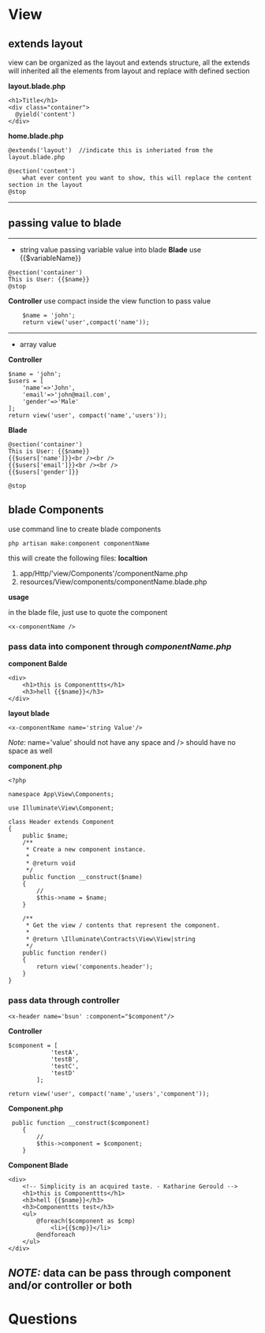 # View
## extends layout

view can be organized as the layout and extends structure, all the extends will inherited all the elements from layout and replace with defined section

**layout.blade.php**
```
<h1>Title</h1>
<div class="container">
  @yield('content')
</div>
```

**home.blade.php**
```
@extends('layout')  //indicate this is inheriated from the layout.blade.php

@section('content')  
    what ever content you want to show, this will replace the content section in the layout
@stop
```
---
## passing value to blade
---
* string value
passing variable value into blade
**Blade**
use {{$variableName}}
```
@section('container')
This is User: {{$name}}
@stop
```
**Controller**
use compact inside the view function to pass value
```
    $name = 'john';
    return view('user',compact('name'));
```
---
* array value

**Controller**
```
$name = 'john';
$users = [
    'name'=>'John',
    'email'=>'john@mail.com',
    'gender'=>'Male'
];
return view('user', compact('name','users'));
```

**Blade**
```
@section('container')
This is User: {{$name}}
{{$users['name']}}<br /><br />
{{$users['email']}}<br /><br />
{{$users['gender']}}

@stop
```

## blade Components
use command line to create blade components   
```
php artisan make:component componentName
```
this will create the following files:
**localtion**
1. app/Http/'view/Components'/componentName.php
2. resources/View/components/componentName.blade.php

**usage**

in the blade file, just use <x-componentName /> to quote the component
```
<x-componentName />
```
### pass data into component through *componentName.php*
**component Balde**
```
<div>
    <h1>this is Componenttts</h1>
    <h3>hell {{$name}}</h3>
</div>
```

**layout blade**
```
<x-componentName name='string Value'/>
```
*Note:* name='value' should not have any space and /> should have no space as well

**component.php**
```
<?php

namespace App\View\Components;

use Illuminate\View\Component;

class Header extends Component
{
    public $name;
    /**
     * Create a new component instance.
     *
     * @return void
     */
    public function __construct($name)
    {
        //
        $this->name = $name;
    }

    /**
     * Get the view / contents that represent the component.
     *
     * @return \Illuminate\Contracts\View\View|string
     */
    public function render()
    {
        return view('components.header');
    }
}
```
### pass data through controller

```
<x-header name='bsun' :component="$component"/>
```
**Controller**

```
$component = [
            'testA',
            'testB',
            'testC',
            'testD'
        ];

return view('user', compact('name','users','component'));
```
**Component.php**
```
 public function __construct($component)
    {
        //
        $this->component = $component;
    }
```

**Component Blade**
```
<div>
    <!-- Simplicity is an acquired taste. - Katharine Gerould -->
    <h1>this is Componenttts</h1>
    <h3>hell {{$name}}</h3>
    <h3>Componenttts test</h3>
    <ul>
        @foreach($component as $cmp)
            <li>{{$cmp}}</li>
        @endforeach
    </ul>
</div>
```
*NOTE:* data can be pass through component and/or controller or both
---
# Questions
